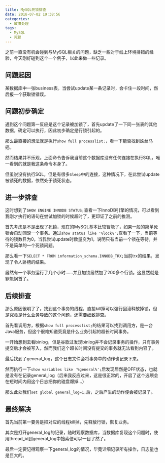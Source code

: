 ```yaml
---
title: MySQL死锁排查
date: 2018-07-02 19:38:56
categories:
  - 故障处理
tags:
  - MySQL
  - 死锁
---
```


之前一直没有机会碰到与MySQL相关的问题，缺乏一些对于线上环境排错的经验，今天刚好碰到这个一个例子，以此来做一些记录。

## 问题起因

某数据库中一张business表，当尝试update某一条记录时，会卡住一段时间，然后报一个获取锁错误。

## 问题初步确定

遇到这个问题第一反应是这个记录被加锁了，首先update了一下同一张表的其他数据，确定可以执行，因此初步确定是行锁引起的。

那么最直接的想法就是执行`show full processlist;`，看一下能否找到蛛丝马迹。

然而结果并不乐观，上面命令告诉我当前这个数据库没有任何连接在执行SQL，唯一看到的就是我这条命令本身了。

但虽说没有执行SQL，但是有很多`Sleep`中的连接，这种情况下，在此尝试update被锁死的数据，依然处于锁死状态。

## 进一步排查

这时想到了`SHOW ENGINE INNODB STATUS;`查看一下InnoDB引擎的情况，可以看到我刚才执行的语句在尝试加锁的时候超时了，更印证了之前的推测。

首先考虑是不是出现了死锁，现在的MySQL基本比较智能了，如果一般的简单死锁会自动回滚一个事务。通过`show status like '%lock%';`查看了一下，当前等待的锁数目为0，当我尝试update时数量变为1，说明只有当前一个锁在等待，并不是简单的一个死锁问题。

那么看一下`SELECT * FROM information_schema.INNODB_TRX;`当前trx的结果，发现了令人卧槽的结果。

居然有一个事务运行了几个小时……并且加锁居然加了200多个行锁。这显然就是罪魁祸首了。

## 后续排查

那么原因很明了了，找到这个事务的线程，直接kill掉可以强行回滚释放掉锁，但是究竟是什么业务导致的这个问题，还需要细致排查。

首先看调用方，根据`show full processlist;`的结果可以找到调用方，是一台Java服务，但这个很难知道究竟是什么业务引起的超长时间事务。

一开始想到去看binlog，但是谷歌过发现binlog并不会记录事务的操作，只有事务提交后才会被写入，然而我们这个超长时间没有提交的事务就无法看到内容了。

最后找到了general_log，这个日志文件会将事务中的动作也记录下来。

然而执行一下`show variables like '%general%';`后发现居然是OFF状态，也就是没有在记录general_log（后来我反应过来，这是很正常的，开启了这个选项会在短时间内用这个日志把你的磁盘爆掉...）

那么此处我们`set global general_log=1;`后，之后产生的动作便会被记录了。

## 最终解决

首先当前第一要务是把对应的线程kill掉，先释放行锁，恢复业务。

其次是打开general_log的记录，随时观察数据库，当数据库复现这个问题时，使用thread_id到general_log中搜索便可以一目了然了。

最后一定要记得观察一下general_log的情况，毕竟详细记录所有操作，日志量也是巨大的。
